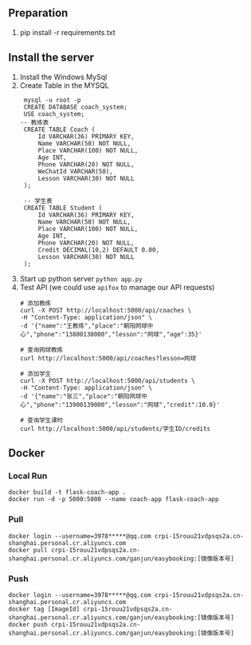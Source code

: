 ## Preparation
1. pip install -r requirements.txt

## Install the server
1. Install the Windows MySql
2. Create Table in the MYSQL
   ```
    mysql -u root -p
    CREATE DATABASE coach_system;
    USE coach_system;
   -- 教练表
    CREATE TABLE Coach (
        Id VARCHAR(36) PRIMARY KEY,
        Name VARCHAR(50) NOT NULL,
        Place VARCHAR(100) NOT NULL,
        Age INT,
        Phone VARCHAR(20) NOT NULL,
        WeChatId VARCHAR(50),
        Lesson VARCHAR(30) NOT NULL
    );
    
    -- 学生表
    CREATE TABLE Student (
        Id VARCHAR(36) PRIMARY KEY,
        Name VARCHAR(50) NOT NULL,
        Place VARCHAR(100) NOT NULL,
        Age INT,
        Phone VARCHAR(20) NOT NULL,
        Credit DECIMAL(10,2) DEFAULT 0.00,
        Lesson VARCHAR(30) NOT NULL
    );
    ```
3. Start up python server
   `python app.py`
4. Test API (we could use `apifox` to manage our API requests)
   ```commandline
   # 添加教练
   curl -X POST http://localhost:5000/api/coaches \
   -H "Content-Type: application/json" \
   -d '{"name":"王教练","place":"朝阳网球中心","phone":"13800138000","lesson":"网球","age":35}'
   
   # 查询网球教练
   curl http://localhost:5000/api/coaches?lesson=网球
   
   # 添加学生
   curl -X POST http://localhost:5000/api/students \
   -H "Content-Type: application/json" \
   -d '{"name":"张三","place":"朝阳网球中心","phone":"13900139000","lesson":"网球","credit":10.0}'
   
   # 查询学生课时
   curl http://localhost:5000/api/students/学生ID/credits
   ```
   
## Docker
### Local Run
```commandline
docker build -t flask-coach-app .
docker run -d -p 5000:5000 --name coach-app flask-coach-app
```
### Pull
```commandline
docker login --username=3978*****@qq.com crpi-15rouu21vdpsqs2a.cn-shanghai.personal.cr.aliyuncs.com
docker pull crpi-15rouu21vdpsqs2a.cn-shanghai.personal.cr.aliyuncs.com/ganjun/easybooking:[镜像版本号]
```
### Push
```commandline
docker login --username=3978*****@qq.com crpi-15rouu21vdpsqs2a.cn-shanghai.personal.cr.aliyuncs.com
docker tag [ImageId] crpi-15rouu21vdpsqs2a.cn-shanghai.personal.cr.aliyuncs.com/ganjun/easybooking:[镜像版本号]
docker push crpi-15rouu21vdpsqs2a.cn-shanghai.personal.cr.aliyuncs.com/ganjun/easybooking:[镜像版本号]
```